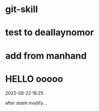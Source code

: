 # git-skill
# test to deallaynomor
# add from manhand
# HELLO ooooo
2022-08-22 18:25

after stash modify...
